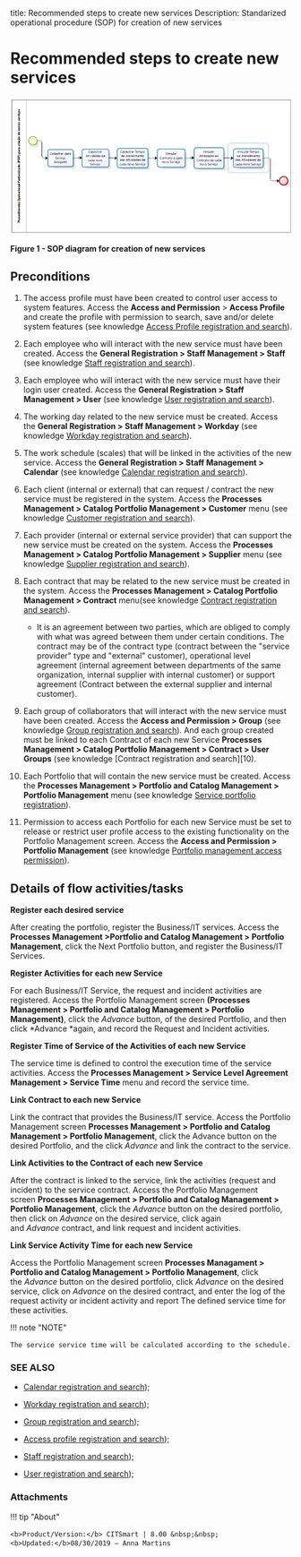 title: Recommended steps to create new services
Description: Standarized operational procedure (SOP) for creation of new services

# Recommended steps to create new services


![figure](images/steps.png)

**Figure 1 - SOP diagram for creation of new services**

Preconditions
-------------

1.  The access profile must have been created to control user access to system
    features. Access the **Access and Permission** > **Access Profile** and
    create the profile with permission to search, save and/or delete system
    features (see knowledge [Access Profile registration and search][1]).

2.  Each employee who will interact with the new service must have been created.
    Access the **General Registration > Staff Management > Staff** (see knowledge [Staff registration and search][2]).

3.  Each employee who will interact with the new service must have their login
    user created. Access the **General Registration > Staff Management >
    User** (see knowledge [User registration and search][3]).

4.  The working day related to the new service must be created. Access
    the **General Registration > Staff Management > Workday** (see
    knowledge [Workday registration and search][4]).

5.  The work schedule (scales) that will be linked in the activities of the new
    service. Access the **General Registration > Staff Management >
    Calendar** (see knowledge [Calendar registration and search][5]).

6.  Each client (internal or external) that can request / contract the new
    service must be registered in the system. Access the **Processes Management > Catalog Portfolio Management > Customer** menu (see knowledge [Customer registration and search][6]).

7.  Each provider (internal or external service provider) that can support the
    new service must be created on the system. Access the **Processes Management > Catalog Portfolio Management > Supplier** menu (see knowledge [Supplier registration and search][7]).

8.  Each contract that may be related to the new service must be created in the
    system. Access the **Processes Management > Catalog Portfolio Management > Contract** menu(see knowledge [Contract registration and search][8]).

    -   It is an agreement between two parties, which are obliged to comply with
        what was agreed between them under certain conditions. The contract may
        be of the contract type (contract between the "service provider" type
        and "external" customer), operational level agreement (internal
        agreement between departments of the same organization, internal
        supplier with internal customer) or support agreement (Contract between
        the external supplier and internal customer).

9.  Each group of collaborators that will interact with the new service must
    have been created. Access the **Access and Permission > Group** (see
    knowledge [Group registration and search][9]).
    And each group created must be linked to each Contract of each new Service
    **Processes Management > Catalog Portfolio Management > Contract > User
    Groups** (see knowledge [Contract registration and search][10).

10. Each Portfolio that will contain the new service must be created. Access
    the **Processes Management > Portfolio and Catalog Management > Portfolio
    Management** menu (see knowledge [Service portfolio registration][11]).

11. Permission to access each Portfolio for each new Service must be set to
    release or restrict user profile access to the existing functionality on the
    Portfolio Management screen. Access the **Access and
    Permission > Portfolio Management** (see knowledge [Portfolio management
    access permission][12]).

Details of flow activities/tasks
--------------------------------

**Register each desired service**

After creating the portfolio, register the Business/IT services. Access
the **Processes Management >Portfolio and Catalog Management > Portfolio
Management**, click the Next Portfolio button, and register the Business/IT
Services.

**Register Activities for each new Service**

For each Business/IT Service, the request and incident activities are
registered. Access the Portfolio Management screen **(Processes Management >
Portfolio and Catalog Management > Portfolio Management)**, click
the *Advance* button, of the desired Portfolio, and then click *Advance *again,
and record the Request and Incident activities.

**Register Time of Service of the Activities of each new Service**

The service time is defined to control the execution time of the service
activities. Access the **Processes Management > Service Level Agreement
Management > Service Time** menu and record the service time.

**Link Contract to each new Service**

Link the contract that provides the Business/IT service. Access the Portfolio
Management screen **Processes Management > Portfolio and Catalog Management >
Portfolio Management**, click the Advance button on the desired Portfolio, and
the click *Advance* and link the contract to the service.

**Link Activities to the Contract of each new Service**

After the contract is linked to the service, link the activities (request and
incident) to the service contract. Access the Portfolio Management
screen **Processes Management > Portfolio and Catalog Management > Portfolio
Management**, click the *Advance* button on the desired portfolio, then click
on *Advance* on the desired service, click again and *Advance* contract, and
link request and incident activities.

**Link Service Activity Time for each new Service**

Access the Portfolio Management screen **Processes Managament > Portfolio and
Catalog Management > Portfolio Management**, click the *Advance* button on the
desired portfolio, click *Advance* on the desired service, click on *Advance* on
the desired contract, and enter the log of the request activity or incident
activity and report The defined service time for these activities.

!!! note "NOTE"

    The service service time will be calculated according to the schedule.

### **SEE ALSO**

-   [Calendar registration and search][5]);

-   [Workday registration and search][4]);

-   [Group registration and search][9]);

-   [Access profile registration and search][4]);

-   [Staff registration and search][2]);

-   [User registration and search][3]);


### **Attachments**


[1]:/en-us/citsmart-platform-7/initial-settings/access-settings/profile/user-profile.html
[2]:/en-us/citsmart-platform-7/initial-settings/access-settings/user/employee.html
[3]:/en-us/citsmart-platform-7/initial-settings/access-settings/user/user-register.html
[4]:/en-us/citsmart-platform-7/plataform-administration/time/create-working-day.html
[5]:/en-us/citsmart-platform-7/plataform-administration/time/create-calendar.html
[6]:/en-us/citsmart-platform-7/processes/portfolio-and-catalog/client.html
[7]:/en-us/citsmart-platform-7/processes/portfolio-and-catalog/provider.html
[8]:/en-us/citsmart-platform-7/additional-features/contract-management/use/register-contract.html
[9]:/en-us/citsmart-platform-7/initial-settings/access-settings/user/group.html
[10]:/en-us/citsmart-platform-7/processes/portfolio-and-catalog/register.html
[11]:/en-us/citsmart-platform-7/processes/portfolio-and-catalog/portfolio-access.html
[12]:/en-us/citsmart-platform-7/processes/portfolio-and-catalog/portfolio-access.html



!!! tip "About"

    <b>Product/Version:</b> CITSmart | 8.00 &nbsp;&nbsp;
    <b>Updated:</b>08/30/2019 – Anna Martins
